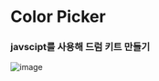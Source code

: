 <h1>Color Picker</h1>

<h3>javscipt를 사용해 드럼 키트 만들기</h3>

![image](https://github.com/leeyongha2006/Javascript-project/assets/126844590/34ad3da2-160e-4010-9270-a17074c8a037)




